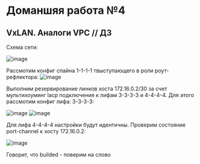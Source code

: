 # Доманшяя работа №4
## VxLAN. Аналоги VPC // ДЗ 

Схема сети:

![image](https://github.com/user-attachments/assets/d821ad62-dac3-4aac-acec-3710660b1e94)

Рассмотим конфиг спайна 1-1-1-1 твыступающего в роли роут-рефлектора:
![image](https://github.com/user-attachments/assets/cb7ad9e5-4b0d-4311-8868-8818ab1c0970)

Выполним резервирование линков хоста 172.16.0.2/30 за счет мультихоуминг lacp подключения к лифам 3-3-3-3 и 4-4-4-4. Для этого рассмотим конфиг лифа: 3-3-3-3:

![image](https://github.com/user-attachments/assets/d16c5a7b-ba92-41fa-9dfa-852539d85734)
![image](https://github.com/user-attachments/assets/0861743b-5948-4977-9384-109b1731ba1e)

Для лифа 4-4-4-4 настройки будут идентичны. 
Проверим состояние port-channel к хосту 172.16.0.2:

![image](https://github.com/user-attachments/assets/b6194d9e-2c3e-47ee-be8e-4eb596b5e583)

Говорит, что builded - поверим на слово

